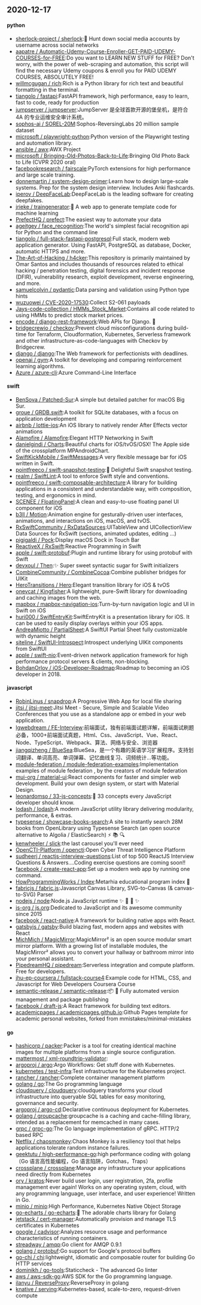 ## 2020-12-17

#### python
* [sherlock-project / sherlock](https://github.com/sherlock-project/sherlock):🔎
Hunt down social media accounts by username across social networks
* [aapatre / Automatic-Udemy-Course-Enroller-GET-PAID-UDEMY-COURSES-for-FREE](https://github.com/aapatre/Automatic-Udemy-Course-Enroller-GET-PAID-UDEMY-COURSES-for-FREE):Do you want to LEARN NEW STUFF for FREE? Don't worry, with the power of web-scraping and automation, this script will find the necessary Udemy coupons & enroll you for PAID UDEMY COURSES, ABSOLUTELY FREE!
* [willmcgugan / rich](https://github.com/willmcgugan/rich):Rich is a Python library for rich text and beautiful formatting in the terminal.
* [tiangolo / fastapi](https://github.com/tiangolo/fastapi):FastAPI framework, high performance, easy to learn, fast to code, ready for production
* [jumpserver / jumpserver](https://github.com/jumpserver/jumpserver):JumpServer 是全球首款开源的堡垒机，是符合 4A 的专业运维安全审计系统。
* [sophos-ai / SOREL-20M](https://github.com/sophos-ai/SOREL-20M):Sophos-ReversingLabs 20 million sample dataset
* [microsoft / playwright-python](https://github.com/microsoft/playwright-python):Python version of the Playwright testing and automation library.
* [ansible / awx](https://github.com/ansible/awx):AWX Project
* [microsoft / Bringing-Old-Photos-Back-to-Life](https://github.com/microsoft/Bringing-Old-Photos-Back-to-Life):Bringing Old Photo Back to Life (CVPR 2020 oral)
* [facebookresearch / fairscale](https://github.com/facebookresearch/fairscale):PyTorch extensions for high performance and large scale training.
* [donnemartin / system-design-primer](https://github.com/donnemartin/system-design-primer):Learn how to design large-scale systems. Prep for the system design interview. Includes Anki flashcards.
* [iperov / DeepFaceLab](https://github.com/iperov/DeepFaceLab):DeepFaceLab is the leading software for creating deepfakes.
* [jrieke / traingenerator](https://github.com/jrieke/traingenerator):🧙
A web app to generate template code for machine learning
* [PrefectHQ / prefect](https://github.com/PrefectHQ/prefect):The easiest way to automate your data
* [ageitgey / face_recognition](https://github.com/ageitgey/face_recognition):The world's simplest facial recognition api for Python and the command line
* [tiangolo / full-stack-fastapi-postgresql](https://github.com/tiangolo/full-stack-fastapi-postgresql):Full stack, modern web application generator. Using FastAPI, PostgreSQL as database, Docker, automatic HTTPS and more.
* [The-Art-of-Hacking / h4cker](https://github.com/The-Art-of-Hacking/h4cker):This repository is primarily maintained by Omar Santos and includes thousands of resources related to ethical hacking / penetration testing, digital forensics and incident response (DFIR), vulnerability research, exploit development, reverse engineering, and more.
* [samuelcolvin / pydantic](https://github.com/samuelcolvin/pydantic):Data parsing and validation using Python type hints
* [wuzuowei / CVE-2020-17530](https://github.com/wuzuowei/CVE-2020-17530):Collect S2-061 payloads
* [Jays-code-collection / HMMs_Stock_Market](https://github.com/Jays-code-collection/HMMs_Stock_Market):Contains all code related to using HMMs to predict stock market prices.
* [encode / django-rest-framework](https://github.com/encode/django-rest-framework):Web APIs for Django.
🎸
* [bridgecrewio / checkov](https://github.com/bridgecrewio/checkov):Prevent cloud misconfigurations during build-time for Terraform, Cloudformation, Kubernetes, Serverless framework and other infrastructure-as-code-languages with Checkov by Bridgecrew.
* [django / django](https://github.com/django/django):The Web framework for perfectionists with deadlines.
* [openai / gym](https://github.com/openai/gym):A toolkit for developing and comparing reinforcement learning algorithms.
* [Azure / azure-cli](https://github.com/Azure/azure-cli):Azure Command-Line Interface

#### swift
* [BenSova / Patched-Sur](https://github.com/BenSova/Patched-Sur):A simple but detailed patcher for macOS Big Sur.
* [groue / GRDB.swift](https://github.com/groue/GRDB.swift):A toolkit for SQLite databases, with a focus on application development
* [airbnb / lottie-ios](https://github.com/airbnb/lottie-ios):An iOS library to natively render After Effects vector animations
* [Alamofire / Alamofire](https://github.com/Alamofire/Alamofire):Elegant HTTP Networking in Swift
* [danielgindi / Charts](https://github.com/danielgindi/Charts):Beautiful charts for iOS/tvOS/OSX! The Apple side of the crossplatform MPAndroidChart.
* [SwiftKickMobile / SwiftMessages](https://github.com/SwiftKickMobile/SwiftMessages):A very flexible message bar for iOS written in Swift.
* [pointfreeco / swift-snapshot-testing](https://github.com/pointfreeco/swift-snapshot-testing):📸
Delightful Swift snapshot testing.
* [realm / SwiftLint](https://github.com/realm/SwiftLint):A tool to enforce Swift style and conventions.
* [pointfreeco / swift-composable-architecture](https://github.com/pointfreeco/swift-composable-architecture):A library for building applications in a consistent and understandable way, with composition, testing, and ergonomics in mind.
* [SCENEE / FloatingPanel](https://github.com/SCENEE/FloatingPanel):A clean and easy-to-use floating panel UI component for iOS
* [b3ll / Motion](https://github.com/b3ll/Motion):Animation engine for gesturally-driven user interfaces, animations, and interactions on iOS, macOS, and tvOS.
* [RxSwiftCommunity / RxDataSources](https://github.com/RxSwiftCommunity/RxDataSources):UITableView and UICollectionView Data Sources for RxSwift (sections, animated updates, editing ...)
* [pigigaldi / Pock](https://github.com/pigigaldi/Pock):Display macOS Dock in Touch Bar
* [ReactiveX / RxSwift](https://github.com/ReactiveX/RxSwift):Reactive Programming in Swift
* [apple / swift-protobuf](https://github.com/apple/swift-protobuf):Plugin and runtime library for using protobuf with Swift
* [devxoul / Then](https://github.com/devxoul/Then):✨
Super sweet syntactic sugar for Swift initializers
* [CombineCommunity / CombineCocoa](https://github.com/CombineCommunity/CombineCocoa):Combine publisher bridges for UIKit
* [HeroTransitions / Hero](https://github.com/HeroTransitions/Hero):Elegant transition library for iOS & tvOS
* [onevcat / Kingfisher](https://github.com/onevcat/Kingfisher):A lightweight, pure-Swift library for downloading and caching images from the web.
* [mapbox / mapbox-navigation-ios](https://github.com/mapbox/mapbox-navigation-ios):Turn-by-turn navigation logic and UI in Swift on iOS
* [huri000 / SwiftEntryKit](https://github.com/huri000/SwiftEntryKit):SwiftEntryKit is a presentation library for iOS. It can be used to easily display overlays within your iOS apps.
* [AndreaMiotto / PartialSheet](https://github.com/AndreaMiotto/PartialSheet):A SwiftUI Partial Sheet fully customizable with dynamic height
* [siteline / SwiftUI-Introspect](https://github.com/siteline/SwiftUI-Introspect):Introspect underlying UIKit components from SwiftUI
* [apple / swift-nio](https://github.com/apple/swift-nio):Event-driven network application framework for high performance protocol servers & clients, non-blocking.
* [BohdanOrlov / iOS-Developer-Roadmap](https://github.com/BohdanOrlov/iOS-Developer-Roadmap):Roadmap to becoming an iOS developer in 2018.

#### javascript
* [RobinLinus / snapdrop](https://github.com/RobinLinus/snapdrop):A Progressive Web App for local file sharing
* [jitsi / jitsi-meet](https://github.com/jitsi/jitsi-meet):Jitsi Meet - Secure, Simple and Scalable Video Conferences that you use as a standalone app or embed in your web application.
* [lgwebdream / FE-Interview](https://github.com/lgwebdream/FE-Interview):前端面试，独有前端面试题详解，前端面试刷题必备，1000+前端面试真题，Html、Css、JavaScript、Vue、React、Node、TypeScript、Webpack、算法、网络与安全、浏览器
* [jiangqizheng / BlueSea](https://github.com/jiangqizheng/BlueSea):BlueSea，是一个有趣的英语学习扩展程序。支持划词翻译、单词高亮、单词弹幕、记忆曲线复习、词频统计...等功能。
* [module-federation / module-federation-examples](https://github.com/module-federation/module-federation-examples):Implementation examples of module federation , by the creators of module federation
* [mui-org / material-ui](https://github.com/mui-org/material-ui):React components for faster and simpler web development. Build your own design system, or start with Material Design.
* [leonardomso / 33-js-concepts](https://github.com/leonardomso/33-js-concepts):📜
33 concepts every JavaScript developer should know.
* [lodash / lodash](https://github.com/lodash/lodash):A modern JavaScript utility library delivering modularity, performance, & extras.
* [typesense / showcase-books-search](https://github.com/typesense/showcase-books-search):A site to instantly search 28M books from OpenLibrary using Typesense Search (an open source alternative to Algolia / ElasticSearch)
⚡
📚
🔍
* [kenwheeler / slick](https://github.com/kenwheeler/slick):the last carousel you'll ever need
* [OpenCTI-Platform / opencti](https://github.com/OpenCTI-Platform/opencti):Open Cyber Threat Intelligence Platform
* [sudheerj / reactjs-interview-questions](https://github.com/sudheerj/reactjs-interview-questions):List of top 500 ReactJS Interview Questions & Answers....Coding exercise questions are coming soon!!
* [facebook / create-react-app](https://github.com/facebook/create-react-app):Set up a modern web app by running one command.
* [HowProgrammingWorks / Index](https://github.com/HowProgrammingWorks/Index):Metarhia educational program index
📖
* [fabricjs / fabric.js](https://github.com/fabricjs/fabric.js):Javascript Canvas Library, SVG-to-Canvas (& canvas-to-SVG) Parser
* [nodejs / node](https://github.com/nodejs/node):Node.js JavaScript runtime
✨
🐢
🚀
✨
* [js-org / js.org](https://github.com/js-org/js.org):Dedicated to JavaScript and its awesome community since 2015
* [facebook / react-native](https://github.com/facebook/react-native):A framework for building native apps with React.
* [gatsbyjs / gatsby](https://github.com/gatsbyjs/gatsby):Build blazing fast, modern apps and websites with React
* [MichMich / MagicMirror](https://github.com/MichMich/MagicMirror):MagicMirror² is an open source modular smart mirror platform. With a growing list of installable modules, the MagicMirror² allows you to convert your hallway or bathroom mirror into your personal assistant.
* [PipedreamHQ / pipedream](https://github.com/PipedreamHQ/pipedream):Serverless integration and compute platform. Free for developers.
* [jhu-ep-coursera / fullstack-course4](https://github.com/jhu-ep-coursera/fullstack-course4):Example code for HTML, CSS, and Javascript for Web Developers Coursera Course
* [semantic-release / semantic-release](https://github.com/semantic-release/semantic-release):📦
🚀
Fully automated version management and package publishing
* [facebook / draft-js](https://github.com/facebook/draft-js):A React framework for building text editors.
* [academicpages / academicpages.github.io](https://github.com/academicpages/academicpages.github.io):Github Pages template for academic personal websites, forked from mmistakes/minimal-mistakes

#### go
* [hashicorp / packer](https://github.com/hashicorp/packer):Packer is a tool for creating identical machine images for multiple platforms from a single source configuration.
* [mattermost / xml-roundtrip-validator](https://github.com/mattermost/xml-roundtrip-validator):
* [argoproj / argo](https://github.com/argoproj/argo):Argo Workflows: Get stuff done with Kubernetes.
* [kubernetes / test-infra](https://github.com/kubernetes/test-infra):Test infrastructure for the Kubernetes project.
* [rancher / rancher](https://github.com/rancher/rancher):Complete container management platform
* [golang / go](https://github.com/golang/go):The Go programming language
* [cloudquery / cloudquery](https://github.com/cloudquery/cloudquery):cloudquery transforms your cloud infrastructure into queryable SQL tables for easy monitoring, governance and security.
* [argoproj / argo-cd](https://github.com/argoproj/argo-cd):Declarative continuous deployment for Kubernetes.
* [golang / groupcache](https://github.com/golang/groupcache):groupcache is a caching and cache-filling library, intended as a replacement for memcached in many cases.
* [grpc / grpc-go](https://github.com/grpc/grpc-go):The Go language implementation of gRPC. HTTP/2 based RPC
* [Netflix / chaosmonkey](https://github.com/Netflix/chaosmonkey):Chaos Monkey is a resiliency tool that helps applications tolerate random instance failures.
* [geektutu / high-performance-go](https://github.com/geektutu/high-performance-go):high performance coding with golang（Go 语言高性能编程，Go 语言陷阱，Gotchas，Traps）
* [crossplane / crossplane](https://github.com/crossplane/crossplane):Manage any infrastructure your applications need directly from Kubernetes
* [ory / kratos](https://github.com/ory/kratos):Never build user login, user registration, 2fa, profile management ever again! Works on any operating system, cloud, with any programming language, user interface, and user experience! Written in Go.
* [minio / minio](https://github.com/minio/minio):High Performance, Kubernetes Native Object Storage
* [go-echarts / go-echarts](https://github.com/go-echarts/go-echarts):🎨
The adorable charts library for Golang
* [jetstack / cert-manager](https://github.com/jetstack/cert-manager):Automatically provision and manage TLS certificates in Kubernetes
* [google / cadvisor](https://github.com/google/cadvisor):Analyzes resource usage and performance characteristics of running containers.
* [streadway / amqp](https://github.com/streadway/amqp):Go client for AMQP 0.9.1
* [golang / protobuf](https://github.com/golang/protobuf):Go support for Google's protocol buffers
* [go-chi / chi](https://github.com/go-chi/chi):lightweight, idiomatic and composable router for building Go HTTP services
* [dominikh / go-tools](https://github.com/dominikh/go-tools):Staticcheck - The advanced Go linter
* [aws / aws-sdk-go](https://github.com/aws/aws-sdk-go):AWS SDK for the Go programming language.
* [ilanyu / ReverseProxy](https://github.com/ilanyu/ReverseProxy):ReverseProxy in golang
* [knative / serving](https://github.com/knative/serving):Kubernetes-based, scale-to-zero, request-driven compute
